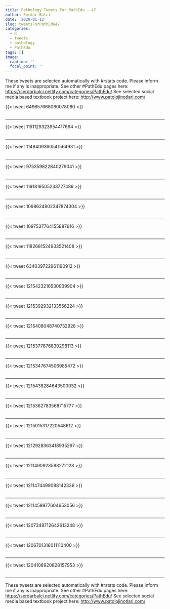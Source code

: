 ```yaml
---
title: Pathology Tweets For PathEdu - 47
author: Serdar Balci
date: '2020-01-12'
slug: tweetsForPathEdu47
categories:
  - R
  - tweets
  - pathology
  - PathEdu
tags: []
image:
  caption: ''
  focal_point: ''
---
```



These tweets are selected automatically with #rstats code. Please inform me if any is inappropriate.
See other #PathEdu pages here: https://serdarbalci.netlify.com/categories/PathEdu/ 
See selected social media based textbook project here: http://www.patolojinotlari.com/

{{< tweet 649657668060078080 >}}
<br>
<br>
<hr>
{{< tweet 1151129323954417664 >}}
<br>
<br>
<hr>
{{< tweet 1149409360541564931 >}}
<br>
<br>
<hr>
{{< tweet 975359822840279041 >}}
<br>
<br>
<hr>
{{< tweet 1191819505233727489 >}}
<br>
<br>
<hr>
{{< tweet 1098624902347874304 >}}
<br>
<br>
<hr>
{{< tweet 1097537764155887616 >}}
<br>
<br>
<hr>
{{< tweet 1182681524933521408 >}}
<br>
<br>
<hr>
{{< tweet 634039722961190912 >}}
<br>
<br>
<hr>
{{< tweet 1215423216530939904 >}}
<br>
<br>
<hr>
{{< tweet 1215392932133556224 >}}
<br>
<br>
<hr>
{{< tweet 1215408048740732928 >}}
<br>
<br>
<hr>
{{< tweet 1215377876830298113 >}}
<br>
<br>
<hr>
{{< tweet 1215347674506985472 >}}
<br>
<br>
<hr>
{{< tweet 1215438284643500032 >}}
<br>
<br>
<hr>
{{< tweet 1215362783568715777 >}}
<br>
<br>
<hr>
{{< tweet 1215015317220548612 >}}
<br>
<br>
<hr>
{{< tweet 1212928363418935297 >}}
<br>
<br>
<hr>
{{< tweet 1211490923588272128 >}}
<br>
<br>
<hr>
{{< tweet 1211474499088142336 >}}
<br>
<br>
<hr>
{{< tweet 1211458977604653056 >}}
<br>
<br>
<hr>
{{< tweet 1207348712642613248 >}}
<br>
<br>
<hr>
{{< tweet 1206701316011110400 >}}
<br>
<br>
<hr>
{{< tweet 1204108920828157953 >}}
<br>
<br>
<hr>


These tweets are selected automatically with #rstats code. Please inform me if any is inappropriate.
See other #PathEdu pages here: https://serdarbalci.netlify.com/categories/PathEdu/ 
See selected social media based textbook project here: http://www.patolojinotlari.com/
